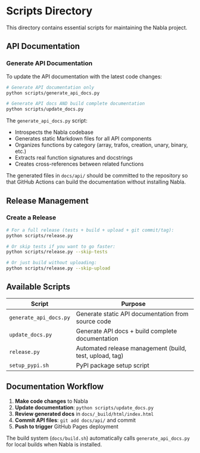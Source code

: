 # Scripts Directory

This directory contains essential scripts for maintaining the Nabla project.

## API Documentation

### Generate API Documentation

To update the API documentation with the latest code changes:

```bash
# Generate API documentation only
python scripts/generate_api_docs.py

# Generate API docs AND build complete documentation
python scripts/update_docs.py
```

The `generate_api_docs.py` script:

- Introspects the Nabla codebase
- Generates static Markdown files for all API components
- Organizes functions by category (array, trafos, creation, unary, binary, etc.)
- Extracts real function signatures and docstrings
- Creates cross-references between related functions

The generated files in `docs/api/` should be committed to the repository so that GitHub Actions can build the documentation without installing Nabla.

## Release Management

### Create a Release

```bash
# For a full release (tests + build + upload + git commit/tag):
python scripts/release.py

# Or skip tests if you want to go faster:
python scripts/release.py --skip-tests

# Or just build without uploading:
python scripts/release.py --skip-upload
```

## Available Scripts

| Script | Purpose |
|--------|---------|
| `generate_api_docs.py` | Generate static API documentation from source code |
| `update_docs.py` | Generate API docs + build complete documentation |
| `release.py` | Automated release management (build, test, upload, tag) |
| `setup_pypi.sh` | PyPI package setup script |

## Documentation Workflow

1. **Make code changes** to Nabla
2. **Update documentation**: `python scripts/update_docs.py`
3. **Review generated docs** in `docs/_build/html/index.html`
4. **Commit API files**: `git add docs/api/` and commit
5. **Push to trigger** GitHub Pages deployment

The build system (`docs/build.sh`) automatically calls `generate_api_docs.py` for local builds when Nabla is installed.